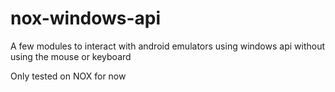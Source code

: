# nox-windows-api

A few modules to interact with android emulators using windows api without using the mouse or keyboard

Only tested on NOX for now
